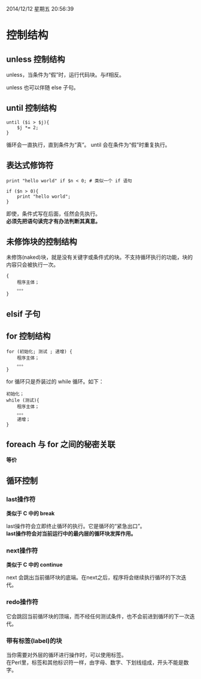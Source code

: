 2014/12/12 星期五 20:56:39 

# 控制结构 #

## unless 控制结构 ##

unless，当条件为“假”时，运行代码块。与if相反。

unless 也可以伴随 else 子句。

## until 控制结构 ##

    until ($i > $j){
		$j *= 2;
	}

循环会一直执行，直到条件为“真”。 until 会在条件为“假”时重复执行。

## 表达式修饰符 ##

    print "hello world" if $n < 0; # 类似一个 if 语句

	if ($n > 0){
		print "hello world";
	}

即使，条件式写在后面，任然会先执行。  
**必须先把语句读完才有办法判断其真意。**

## 未修饰块的控制结构 ##

未修饰(naked)块，就是没有关键字或条件式的块。不支持循环执行的功能，块的内容只会被执行一次。  

    {
		程序主体；
		。。。
	}

## elsif 子句 ##

## for 控制结构 ##

    for (初始化; 测试 ; 递增) {
		程序主体；
		。。。
	}

for 循环只是乔装过的 while 循环。如下：  

    初始化；
	while (测试){
		程序主体；
		。。。
		递增；
	}

## foreach 与 for 之间的秘密关联 ##

**等价**

## 循环控制 ##

### last操作符 ###

**类似于 C 中的 break**

last操作符会立即终止循环的执行。它是循环的“紧急出口”。  
**last操作符会对当前运行中的最内层的循环块发挥作用。**

### next操作符 ###

**类似于 C 中的 continue**  

next 会跳出当前循环块的底端。在next之后，程序将会继续执行循环的下次迭代。

### redo操作符 ###

它会跳回当前循环块的顶端，而不经任何测试条件，也不会前进到循环的下一次迭代。

### 带有标签(label)的块 ###

当你需要对外层的循环进行操作时，可以使用标签。  
在Perl里，标签和其他标识符一样，由字母、数字、下划线组成，开头不能是数字。